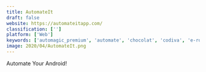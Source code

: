 ```yaml
---
title: AutomateIt
draft: false 
website: https://automateitapp.com/
classification: ['']
platform: ['Web']
keywords: ['automagic_premium', 'automate', 'chocolat', 'codiva', 'e-robot', 'easer', 'flic', 'gmelius', 'llama', 'locale', 'macrodroid', 'podcast_addict', 'sfen', 'sidekick', 'situations', 'tasker', 'trigger', 'visual_studio_code', 'workflow', 'zenkit', 'on{x}']
image: 2020/04/AutomateIt.png
---
```

Automate Your Android!